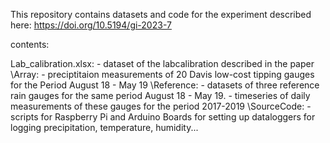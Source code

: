 

This repository contains datasets and code for the experiment described here: https://doi.org/10.5194/gi-2023-7

contents:

Lab_calibration.xlsx: - dataset of the labcalibration described in the paper
\Array:               - preciptitaion measurements of 20 Davis low-cost tipping gauges for the Period August 18 - May 19
\Reference:           - datasets of three reference rain gauges for the same period August 18 - May 19. 
                      - timeseries of daily measurements of these gauges for the period 2017-2019
\SourceCode:          - scripts for Raspberry Pi and Arduino Boards for setting up dataloggers for logging precipitation, temperature, humidity...
